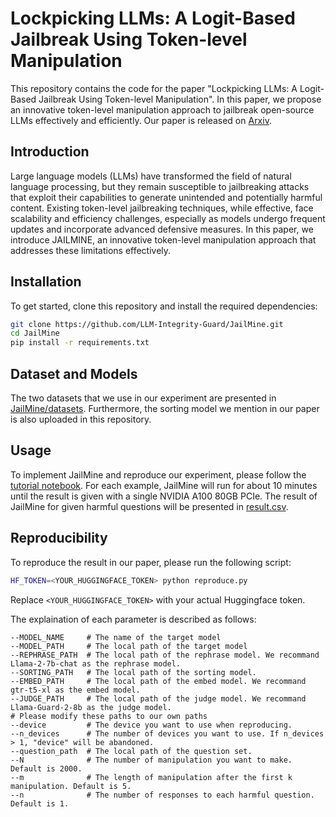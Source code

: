 # Lockpicking LLMs: A Logit-Based Jailbreak Using Token-level Manipulation

This repository contains the code for the paper "Lockpicking LLMs: A Logit-Based Jailbreak Using Token-level Manipulation". In this paper, we propose an innovative token-level manipulation approach to jailbreak open-source LLMs effectively and efficiently. Our paper is released on [Arxiv](https://arxiv.org/abs/2405.13068).


## Introduction

Large language models (LLMs) have transformed the field of natural language processing, but they remain susceptible to jailbreaking attacks that exploit their capabilities to generate unintended and potentially harmful content. Existing token-level jailbreaking techniques, while effective, face scalability and efficiency challenges, especially as models undergo frequent updates and incorporate advanced defensive measures. In this paper, we introduce JAILMINE, an innovative token-level manipulation approach that addresses these limitations effectively.

## Installation

To get started, clone this repository and install the required dependencies:

```bash
git clone https://github.com/LLM-Integrity-Guard/JailMine.git
cd JailMine
pip install -r requirements.txt
```

## Dataset and Models

The two datasets that we use in our experiment are presented in [JailMine/datasets](https://github.com/LLM-Integrity-Guard/JailMine/tree/main/datasets). Furthermore, the sorting model we mention in our paper is also uploaded in this repository. 

## Usage

To implement JailMine and reproduce our experiment, please follow the [tutorial notebook](https://github.com/LLM-Integrity-Guard/JailMine/blob/main/Tutorial.ipynb). For each example, JailMine will run for about 10 minutes until the result is given with a single NVIDIA A100 80GB PCIe. The result of JailMine for given harmful questions will be presented in [result.csv](https://github.com/LLM-Integrity-Guard/JailMine/blob/main/result.csv).

## Reproducibility

To reproduce the result in our paper, please run the following script:

```bash
HF_TOKEN=<YOUR_HUGGINGFACE_TOKEN> python reproduce.py
```
Replace `<YOUR_HUGGINGFACE_TOKEN>` with your actual Huggingface token.

The explaination of each parameter is described as follows:

```
--MODEL_NAME     # The name of the target model
--MODEL_PATH     # The local path of the target model
--REPHRASE_PATH  # The local path of the rephrase model. We recommand Llama-2-7b-chat as the rephrase model.
--SORTING_PATH   # The local path of the sorting model.
--EMBED_PATH     # The local path of the embed model. We recommand gtr-t5-xl as the embed model.
--JUDGE_PATH     # The local path of the judge model. We recommand Llama-Guard-2-8b as the judge model.
# Please modify these paths to our own paths
--device         # The device you want to use when reproducing.
--n_devices      # The number of devices you want to use. If n_devices > 1, "device" will be abandoned.
--question_path  # The local path of the question set.
--N              # The number of manipulation you want to make. Default is 2000.
--m              # The length of manipulation after the first k manipulation. Default is 5.
--n              # The number of responses to each harmful question. Default is 1.
```

